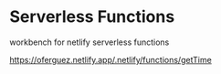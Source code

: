 # Serverless Functions

workbench for netlify serverless functions

https://oferguez.netlify.app/.netlify/functions/getTime
